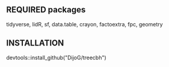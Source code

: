 ## REQUIRED packages

tidyverse, lidR, sf, data.table, crayon, factoextra, fpc, geometry

## INSTALLATION

devtools::install_github("DijoG/treecbh")
